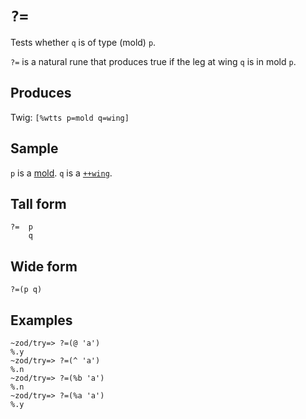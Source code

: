 `?=`
====

Tests whether `q` is of type (mold) `p`.


`?=` is a natural rune that produces true if the leg at wing `q` is in
mold `p`.

Produces
--------

Twig: `[%wtts p=mold q=wing]`

Sample
------

`p` is a [mold](). `q` is a [`++wing`]().

Tall form
---------

    ?=  p
        q

Wide form
---------

    ?=(p q)

Examples
--------

    ~zod/try=> ?=(@ 'a')
    %.y
    ~zod/try=> ?=(^ 'a')
    %.n
    ~zod/try=> ?=(%b 'a')
    %.n
    ~zod/try=> ?=(%a 'a')
    %.y

